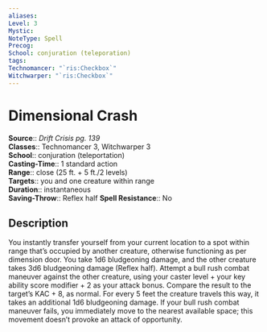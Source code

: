 ```yaml
---
aliases: 
Level: 3
Mystic: 
NoteType: Spell
Precog: 
School: conjuration (teleporation) 
tags: 
Technomancer: "`ris:Checkbox`"
Witchwarper: "`ris:Checkbox`"
---
```


# Dimensional Crash

**Source**:: _Drift Crisis pg. 139_  
**Classes**:: Technomancer 3, Witchwarper 3  
**School**:: conjuration (teleportation)  
**Casting-Time**:: 1 standard action  
**Range**:: close (25 ft. + 5 ft./2 levels)  
**Targets**:: you and one creature within range  
**Duration**:: instantaneous  
**Saving-Throw**:: Reflex half
**Spell Resistance**:: No

## Description

You instantly transfer yourself from your current location to a spot within range that’s occupied by another creature, otherwise functioning as per dimension door. You take 1d6 bludgeoning damage, and the other creature takes 3d6 bludgeoning damage (Reflex half). Attempt a bull rush combat maneuver against the other creature, using your caster level + your key ability score modifier + 2 as your attack bonus. Compare the result to the target’s KAC + 8, as normal. For every 5 feet the creature travels this way, it takes an additional 1d6 bludgeoning damage. If your bull rush combat maneuver fails, you immediately move to the nearest available space; this movement doesn’t provoke an attack of opportunity.
